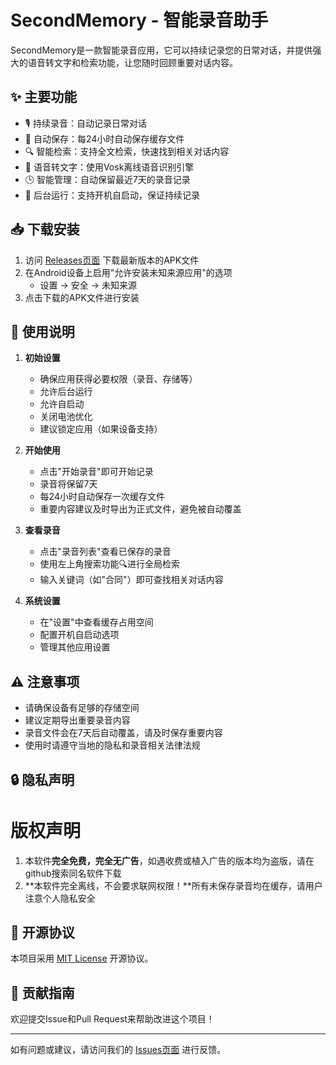 # SecondMemory - 智能录音助手

SecondMemory是一款智能录音应用，它可以持续记录您的日常对话，并提供强大的语音转文字和检索功能，让您随时回顾重要对话内容。

## ✨ 主要功能

- 🎙️ 持续录音：自动记录日常对话
- 🔄 自动保存：每24小时自动保存缓存文件
- 🔍 智能检索：支持全文检索，快速找到相关对话内容
- 📝 语音转文字：使用Vosk离线语音识别引擎
- 🕒 智能管理：自动保留最近7天的录音记录
- 🚀 后台运行：支持开机自启动，保证持续记录

## 📥 下载安装

1. 访问 [Releases页面](https://github.com/YourUsername/SecondMemory/releases) 下载最新版本的APK文件
2. 在Android设备上启用"允许安装未知来源应用"的选项
   - 设置 -> 安全 -> 未知来源
3. 点击下载的APK文件进行安装

## 📱 使用说明

1. **初始设置**
   - 确保应用获得必要权限（录音、存储等）
   - 允许后台运行
   - 允许自启动
   - 关闭电池优化
   - 建议锁定应用（如果设备支持）

2. **开始使用**
   - 点击"开始录音"即可开始记录
   - 录音将保留7天
   - 每24小时自动保存一次缓存文件
   - 重要内容建议及时导出为正式文件，避免被自动覆盖

3. **查看录音**
   - 点击"录音列表"查看已保存的录音
   - 使用左上角搜索功能🔍进行全局检索
   - 输入关键词（如"合同"）即可查找相关对话内容

4. **系统设置**
   - 在"设置"中查看缓存占用空间
   - 配置开机自启动选项
   - 管理其他应用设置

## ⚠️ 注意事项

- 请确保设备有足够的存储空间
- 建议定期导出重要录音内容
- 录音文件会在7天后自动覆盖，请及时保存重要内容
- 使用时请遵守当地的隐私和录音相关法律法规

## 🔒 隐私声明
# 版权声明
1. 本软件**完全免费，完全无广告**，如遇收费或植入广告的版本均为盗版，请在github搜索同名软件下载
2. **本软件完全离线，不会要求联网权限！**所有未保存录音均在缓存，请用户注意个人隐私安全

## 📄 开源协议

本项目采用 [MIT License](LICENSE) 开源协议。

## 🤝 贡献指南

欢迎提交Issue和Pull Request来帮助改进这个项目！

---

如有问题或建议，请访问我们的 [Issues页面](https://github.com/YourUsername/SecondMemory/issues) 进行反馈。
